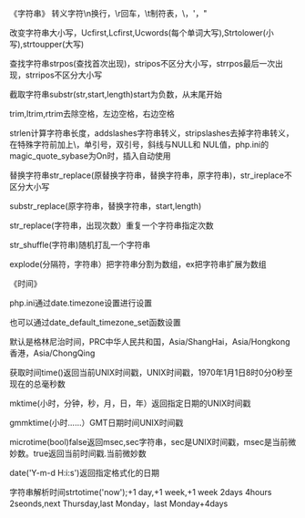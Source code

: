 《字符串》
转义字符\n换行，\r回车，\t制符表，\\，\'，\"

改变字符串大小写，Ucfirst,Lcfirst,Ucwords(每个单词大写),Strtolower(小写),strtoupper(大写)

查找字符串strpos(查找首次出现)，stripos不区分大小写，strrpos最后一次出现，strripos不区分大小写

截取字符串substr(str,start,length)start为负数，从末尾开始

trim,ltrim,rtrim去除空格，左边空格，右边空格

strlen计算字符串长度，addslashes字符串转义，stripslashes去掉字符串转义，在特殊字符前加上\，单引号，双引号，斜线与NULL和
NUL值，php.ini的magic_quote_sybase为On时，插入自动使用

替换字符串str_replace(原替换字符串，替换字符串，原字符串)，str_ireplace不区分大小写

substr_replace(原字符串，替换字符串，start,length)

str_replace(字符串，出现次数）重复一个字符串指定次数

str_shuffle(字符串)随机打乱一个字符串

explode(分隔符，字符串）把字符串分割为数组，ex把字符串扩展为数组

《时间》

php.ini通过date.timezone设置进行设置

也可以通过date_default_timezone_set函数设置

默认是格林尼治时间，PRC中华人民共和国，Asia/ShangHai，Asia/Hongkong香港，Asia/ChongQing

获取时间time()返回当前UNIX时间戳，UNIX时间戳，1970年1月1日8时0分0秒至现在的总毫秒数

mktime(小时，分钟，秒，月，日，年）返回指定日期的UNIX时间戳

gmmktime(小时......）GMT日期时间UNIX时间戳

microtime(bool)false返回msec,sec字符串，sec是UNIX时间戳，msec是当前微妙数。true返回当前时间戳.当前微妙数

date('Y-m-d H:i:s')返回指定格式化的日期

字符串解析时间strtotime('now');+1 day,+1 week,+1 week 2days 4hours 2seonds,next Thursday,last Monday，last Monday+4days

